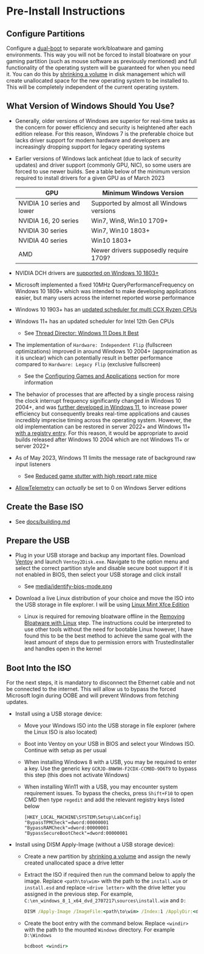 # Pre-Install Instructions

## Configure Partitions

Configure a [dual-boot](https://en.wikipedia.org/wiki/Multi-booting) to separate work/bloatware and gaming environments. This way you will not be forced to install bloatware on your gaming partition (such as mouse software as previously mentioned) and full functionality of the operating system will be guaranteed for when you need it. You can do this by [shrinking a volume](https://docs.microsoft.com/en-us/windows-server/storage/disk-management/shrink-a-basic-volume) in disk management which will create unallocated space for the new operating system to be installed to. This will be completely independent of the current operating system.

## What Version of Windows Should You Use?

- Generally, older versions of Windows are superior for real-time tasks as the concern for power efficiency and security is heightened after each edition release. For this reason, Windows 7 is the preferable choice but lacks driver support for modern hardware and developers are increasingly dropping support for legacy operating systems

- Earlier versions of Windows lack anticheat (due to lack of security updates) and driver support (commonly GPU, NIC), so some users are forced to use newer builds. See a table below of the minimum version required to install drivers for a given GPU as of March 2023

    |GPU|Minimum Windows Version|
    |---|---|
    |NVIDIA 10 series and lower|Supported by almost all Windows versions|
    |NVIDIA 16, 20 series|Win7, Win8, Win10 1709+|
    |NVIDIA 30 series|Win7, Win10 1803+|
    |NVIDIA 40 series|Win10 1803+|
    |AMD|Newer drivers supposedly require 1709?|

- NVIDIA DCH drivers are [supported on Windows 10 1803+](https://nvidia.custhelp.com/app/answers/detail/a_id/4777/~/nvidia-dch%2Fstandard-display-drivers-for-windows-10-faq)

- Microsoft implemented a fixed 10MHz QueryPerformanceFrequency on Windows 10 1809+ which was intended to make developing applications easier, but many users across the internet reported worse performance

- Windows 10 1903+ has an [updated scheduler for multi CCX Ryzen CPUs](https://i.redd.it/y8nxtm08um331.png)

- Windows 11+ has an updated scheduler for Intel 12th Gen CPUs

    - See [Thread Director: Windows 11 Does It Best](https://www.anandtech.com/show/16959/intel-innovation-alder-lake-november-4th/3)

- The implementation of ``Hardware: Independent Flip`` (fullscreen optimizations) improved in around Windows 10 2004+ (approximation as it is unclear) which can potentially result in better performance compared to ``Hardware: Legacy Flip`` (exclusive fullscreen)

    - See the [Configuring Games and Applications](/docs/post-install.md#configuring-games-and-applications) section for more information

- The behavior of processes that are affected by a single process raising the clock interrupt frequency significantly changed in Windows 10 2004+, and was [further developed in Windows 11](/media/windows11-timeapi-changes.png), to increase power efficiency but consequently breaks real-time applications and causes incredibly imprecise timing across the operating system. However, the old implementation can be restored in server 2022+ and Windows 11+ [with a registry entry](/docs/research.md#fixing-timing-precision-in-windows-after-the-great-rule-change). For this reason, it would be appropriate to avoid builds released after Windows 10 2004 which are not Windows 11+ or server 2022+

- As of May 2023, Windows 11 limits the message rate of background raw input listeners

    - See [Reduced game stutter with high report rate mice](https://blogs.windows.com/windowsdeveloper/2023/05/26/delivering-delightful-performance-for-more-than-one-billion-users-worldwide)

- [AllowTelemetry](https://admx.help/?Category=Windows_10_2016&Policy=Microsoft.Policies.DataCollection::AllowTelemetry) can *actually* be set to 0 on Windows Server editions

## Create the Base ISO

- See [docs/building.md](/docs/building.md)

## Prepare the USB

- Plug in your USB storage and backup any important files. Download [Ventoy](https://github.com/ventoy/Ventoy/releases) and launch ``Ventoy2Disk.exe``. Navigate to the option menu and select the correct partition style and disable secure boot support if it is not enabled in BIOS, then select your USB storage and click install

    - See [media/identify-bios-mode.png](/media/identify-bios-mode.png)

- Download a live Linux distribution of your choice and move the ISO into the USB storage in file explorer. I will be using [Linux Mint Xfce Edition](https://www.linuxmint.com/download.php)

    - Linux is required for removing bloatware offline in the [Removing Bloatware with Linux](/docs/post-install.md#removing-bloatware-with-linux) step. The instructions could be interpreted to use other tools without the need for bootable Linux however, I have found this to be the best method to achieve the same goal with the least amount of steps due to permission errors with TrustedInstaller and handles open in the kernel

## Boot Into the ISO

For the next steps, it is mandatory to disconnect the Ethernet cable and not be connected to the internet. This will allow us to bypass the forced Microsoft login during OOBE and will prevent Windows from fetching updates.

- Install using a USB storage device:

    - Move your Windows ISO into the USB storage in file explorer (where the Linux ISO is also located)

    - Boot into Ventoy on your USB in BIOS and select your Windows ISO. Continue with setup as per usual

    - When installing Windows 8 with a USB, you may be required to enter a key. Use the generic key ``GCRJD-8NW9H-F2CDX-CCM8D-9D6T9`` to bypass this step (this does not activate Windows)

    - When installing Win11 with a USB, you may encounter system requirement issues. To bypass the checks, press ``Shift+F10`` to open CMD then type ``regedit`` and add the relevant registry keys listed below

        ```
        [HKEY_LOCAL_MACHINE\SYSTEM\Setup\LabConfig]
        "BypassTPMCheck"=dword:00000001
        "BypassRAMCheck"=dword:00000001
        "BypassSecureBootCheck"=dword:00000001
        ```

- Install using DISM Apply-Image (without a USB storage device):

    - Create a new partition by [shrinking a volume](https://docs.microsoft.com/en-us/windows-server/storage/disk-management/shrink-a-basic-volume) and assign the newly created unallocated space a drive letter

    - Extract the ISO if required then run the command below to apply the image. Replace ``<path\to\wim>`` with the path to the ``install.wim`` or ``install.esd`` and replace ``<drive letter>`` with the drive letter you assigned in the previous step. For example, ``C:\en_windows_8_1_x64_dvd_2707217\sources\install.wim`` and ``D:``

        ```bat
        DISM /Apply-Image /ImageFile:<path\to\wim> /Index:1 /ApplyDir:<drive letter>
        ```

    - Create the boot entry with the command below. Replace ``<windir>`` with the path to the mounted ``Windows`` directory. For example ``D:\Windows``

        ```bat
        bcdboot <windir>
        ```
